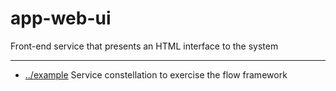
<!-- title start -->

# app-web-ui

Front-end service that presents an HTML interface to the system

---


 * [../example](..) Service constellation to exercise the flow framework

<!-- title end -->